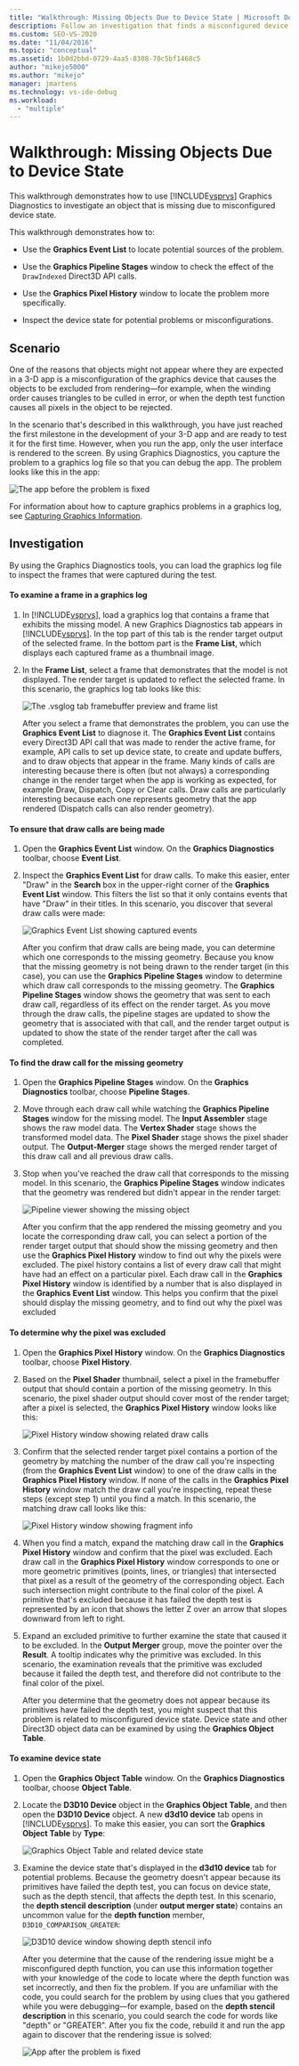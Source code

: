 ```yaml
---
title: "Walkthrough: Missing Objects Due to Device State | Microsoft Docs"
description: Follow an investigation that finds a misconfigured device state. It shows the use of Graphics Event List, Graphics Pipeline Stages, and Graphics Pixel History.
ms.custom: SEO-VS-2020
ms.date: "11/04/2016"
ms.topic: "conceptual"
ms.assetid: 1b0d2bbd-0729-4aa5-8308-70c5bf1468c5
author: "mikejo5000"
ms.author: "mikejo"
manager: jmartens
ms.technology: vs-ide-debug
ms.workload:
  - "multiple"
---
```

# Walkthrough: Missing Objects Due to Device State
This walkthrough demonstrates how to use [!INCLUDE[vsprvs](../../code-quality/includes/vsprvs_md.md)] Graphics Diagnostics to investigate an object that is missing due to misconfigured device state.

 This walkthrough demonstrates how to:

- Use the **Graphics Event List** to locate potential sources of the problem.

- Use the **Graphics Pipeline Stages** window to check the effect of the `DrawIndexed` Direct3D API calls.

- Use the **Graphics Pixel History** window to locate the problem more specifically.

- Inspect the device state for potential problems or misconfigurations.

## Scenario
 One of the reasons that objects might not appear where they are expected in a 3-D app is a misconfiguration of the graphics device that causes the objects to be excluded from rendering—for example, when the winding order causes triangles to be culled in error, or when the depth test function causes all pixels in the object to be rejected.

 In the scenario that's described in this walkthrough, you have just reached the first milestone in the development of your 3-D app and are ready to test it for the first time. However, when you run the app, only the user interface is rendered to the screen. By using Graphics Diagnostics, you capture the problem to a graphics log file so that you can debug the app. The problem looks like this in the app:

 ![The app before the problem is fixed](media/vsg_walkthru1_firstview.png "vsg_walkthru1_firstview")

 For information about how to capture graphics problems in a graphics log, see [Capturing Graphics Information](capturing-graphics-information.md).

## Investigation
 By using the Graphics Diagnostics tools, you can load the graphics log file to inspect the frames that were captured during the test.

#### To examine a frame in a graphics log

1. In [!INCLUDE[vsprvs](../../code-quality/includes/vsprvs_md.md)], load a graphics log that contains a frame that exhibits the missing model. A new Graphics Diagnostics tab appears in [!INCLUDE[vsprvs](../../code-quality/includes/vsprvs_md.md)]. In the top part of this tab is the render target output of the selected frame. In the bottom part is the **Frame List**, which displays each captured frame as a thumbnail image.

2. In the **Frame List**, select a frame that demonstrates that the model is not displayed. The render target is updated to reflect the selected frame. In this scenario, the graphics log tab looks like this:

    ![The .vsglog tab framebuffer preview and frame list](media/vsg_walkthru1_experiment.png "vsg_walkthru1_experiment")

   After you select a frame that demonstrates the problem, you can use the **Graphics Event List** to diagnose it. The **Graphics Event List** contains every Direct3D API call that was made to render the active frame, for example, API calls to set up device state, to create and update buffers, and to draw objects that appear in the frame. Many kinds of calls are interesting because there is often (but not always) a corresponding change in the render target when the app is working as expected, for example Draw, Dispatch, Copy or Clear calls. Draw calls are particularly interesting because each one represents geometry that the app rendered (Dispatch calls can also render geometry).

#### To ensure that draw calls are being made

1. Open the **Graphics Event List** window. On the **Graphics Diagnostics** toolbar, choose **Event List**.

2. Inspect the **Graphics Event List** for draw calls. To make this easier, enter "Draw" in the **Search** box in the upper-right corner of the **Graphics Event List** window. This filters the list so that it only contains events that have "Draw" in their titles. In this scenario, you discover that several draw calls were made:

    ![Graphics Event List showing captured events](media/vsg_walkthru1_.png "vsg_walkthru1_")

   After you confirm that draw calls are being made, you can determine which one corresponds to the missing geometry. Because you know that the missing geometry is not being drawn to the render target (in this case), you can use the **Graphics Pipeline Stages** window to determine which draw call corresponds to the missing geometry. The **Graphics Pipeline Stages** window shows the geometry that was sent to each draw call, regardless of its effect on the render target. As you move through the draw calls, the pipeline stages are updated to show the geometry that is associated with that call, and the render target output is updated to show the state of the render target after the call was completed.

#### To find the draw call for the missing geometry

1. Open the **Graphics Pipeline Stages** window. On the **Graphics Diagnostics** toolbar, choose **Pipeline Stages**.

2. Move through each draw call while watching the **Graphics Pipeline Stages** window for the missing model. The **Input Assembler** stage shows the raw model data. The **Vertex Shader** stage shows the transformed model data. The **Pixel Shader** stage shows the pixel shader output. The **Output-Merger** stage shows the merged render target of this draw call and all previous draw calls.

3. Stop when you've reached the draw call that corresponds to the missing model. In this scenario, the **Graphics Pipeline Stages** window indicates that the geometry was rendered but didn't appear in the render target:

    ![Pipeline viewer showing the missing object](media/vsg_walkthru1_pipeline.png "vsg_walkthru1_pipeline")

   After you confirm that the app rendered the missing geometry and you locate the corresponding draw call, you can select a portion of the render target output that should show the missing geometry and then use the **Graphics Pixel History** window to find out why the pixels were excluded. The pixel history contains a list of every draw call that might have had an effect on a particular pixel. Each draw call in the **Graphics Pixel History** window is identified by a number that is also displayed in the **Graphics Event List** window. This helps you confirm that the pixel should display the missing geometry, and to find out why the pixel was excluded

#### To determine why the pixel was excluded

1. Open the **Graphics Pixel History** window. On the **Graphics Diagnostics** toolbar, choose **Pixel History**.

2. Based on the **Pixel Shader** thumbnail, select a pixel in the framebuffer output that should contain a portion of the missing geometry. In this scenario, the pixel shader output should cover most of the render target; after a pixel is selected, the **Graphics Pixel History** window looks like this:

    ![Pixel History window showing related draw calls](media/vsg_walkthru1_hist1.png "vsg_walkthru1_hist1")

3. Confirm that the selected render target pixel contains a portion of the geometry by matching the number of the draw call you're inspecting (from the **Graphics Event List** window) to one of the draw calls in the **Graphics Pixel History** window. If none of the calls in the **Graphics Pixel History** window match the draw call you're inspecting, repeat these steps (except step 1) until you find a match. In this scenario, the matching draw call looks like this:

    ![Pixel History window showing fragment info](media/vsg_walkthru1_hist2.png "vsg_walkthru1_hist2")

4. When you find a match, expand the matching draw call in the **Graphics Pixel History** window and confirm that the pixel was excluded. Each draw call in the **Graphics Pixel History** window corresponds to one or more geometric primitives (points, lines, or triangles) that intersected that pixel as a result of the geometry of the corresponding object. Each such intersection might contribute to the final color of the pixel. A primitive that's excluded because it has failed the depth test is represented by an icon that shows the letter Z over an arrow that slopes downward from left to right.

5. Expand an excluded primitive to further examine the state that caused it to be excluded. In the **Output Merger** group, move the pointer over the **Result**. A tooltip indicates why the primitive was excluded. In this scenario, the examination reveals that the primitive was excluded because it failed the depth test, and therefore did not contribute to the final color of the pixel.

   After you determine that the geometry does not appear because its primitives have failed the depth test, you might suspect that this problem is related to misconfigured device state. Device state and other Direct3D object data can be examined by using the **Graphics Object Table**.

#### To examine device state

1. Open the **Graphics Object Table** window. On the **Graphics Diagnostics** toolbar, choose **Object Table**.

2. Locate the **D3D10 Device** object in the **Graphics Object Table**, and then open the **D3D10 Device** object. A new **d3d10 device** tab opens in [!INCLUDE[vsprvs](../../code-quality/includes/vsprvs_md.md)]. To make this easier, you can sort the **Graphics Object Table** by **Type**:

    ![Graphics Object Table and related device state](media/vsg_walkthru1_objtable.png "vsg_walkthru1_objtable")

3. Examine the device state that's displayed in the **d3d10 device** tab for potential problems. Because the geometry doesn't appear because its primitives have failed the depth test, you can focus on device state, such as the depth stencil, that affects the depth test. In this scenario, the **depth stencil description** (under **output merger state**) contains an uncommon value for the **depth function** member, `D3D10_COMPARISON_GREATER`:

    ![D3D10 device window showing depth stencil info](media/vsg_walkthru1_devicestate.png "vsg_walkthru1_devicestate")

   After you determine that the cause of the rendering issue might be a misconfigured depth function, you can use this information together with your knowledge of the code to locate where the depth function was set incorrectly, and then fix the problem. If you are unfamiliar with the code, you could search for the problem by using clues that you gathered while you were debugging—for example, based on the **depth stencil description** in this scenario, you could search the code for words like "depth" or "GREATER". After you fix the code, rebuild it and run the app again to discover that the rendering issue is solved:

   ![App after the problem is fixed](media/vsg_walkthru1_finalview.png "vsg_walkthru1_finalview")